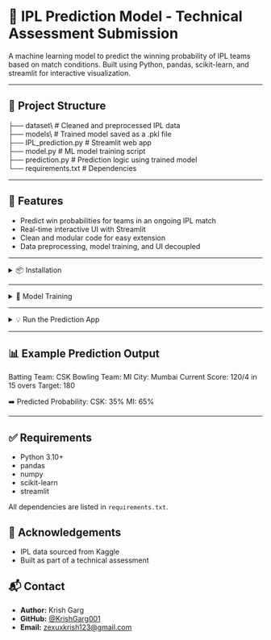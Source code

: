 # 🏏 IPL Prediction Model - Technical Assessment Submission

A machine learning model to predict the winning probability of IPL teams based on match conditions. Built using Python, pandas, scikit-learn, and streamlit for interactive visualization.

---

## 📁 Project Structure

├── dataset\            # Cleaned and preprocessed IPL data  
├── models\             # Trained model saved as a .pkl file  
├── IPL_prediction.py   # Streamlit web app  
├── model.py            # ML model training script  
├── prediction.py       # Prediction logic using trained model  
└── requirements.txt    # Dependencies

---

## 🚀 Features

* Predict win probabilities for teams in an ongoing IPL match
* Real-time interactive UI with Streamlit
* Clean and modular code for easy extension
* Data preprocessing, model training, and UI decoupled

---

<details>
<summary>📦 Installation</summary>

bash
# Clone the repo
git clone https://github.com/KrishGarg001/IPL-Prediction-Model---Technical-Assessment-Submission.git
cd IPL-Prediction-Model---Technical-Assessment-Submission

# Create virtual environment (optional but recommended)
python -m venv venv
source venv/bin/activate  # On Windows: venv\Scripts\activate

# Install dependencies
pip install -r requirements.txt

</details>

---

<details>
<summary>🧠 Model Training</summary>

The model is trained using historical IPL match data. To retrain the model:

bash
python model.py

* Model used: Logistic Regression
* Features: Batting team, Bowling team, Venue, Score, Overs, Wickets, etc.
* Output: Trained model saved as `models/ipl_model.pkl`

</details>

---

<details>
<summary>💡 Run the Prediction App</summary>

To launch the web app:

bash
streamlit run IPL_prediction.py

You can then access it in your browser at: `http://localhost:8501`

🔢 Input the following:

* Batting and bowling teams
* City
* Current score, overs, wickets
* Target score

📊 Get real-time predictions of winning probabilities.

</details>

---

## 📊 Example Prediction Output

Batting Team: CSK
Bowling Team: MI
City: Mumbai
Current Score: 120/4 in 15 overs
Target: 180

➡️ Predicted Probability:
CSK: 35%
MI: 65%

---

## ✅ Requirements

* Python 3.10+
* pandas
* numpy
* scikit-learn
* streamlit

All dependencies are listed in `requirements.txt`.

## 🙌 Acknowledgements

* IPL data sourced from Kaggle
* Built as part of a technical assessment

## 📬 Contact

- **Author:** Krish Garg 
- **GitHub:** [@KrishGarg001](https://github.com/KrishGarg001)  
- **Email:** zexuxkrish123@gmail.com  
